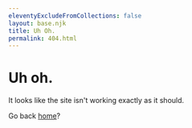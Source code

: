 ```yaml
---
eleventyExcludeFromCollections: false
layout: base.njk
title: Uh Oh.
permalink: 404.html
---
```

# Uh oh.
It looks like the site isn't working exactly as it should.

Go back [home](/)?